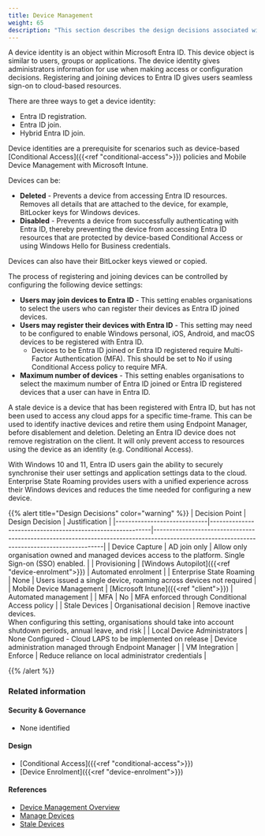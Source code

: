 ```yaml
---
title: Device Management
weight: 65
description: "This section describes the design decisions associated with device identities for system(s) built using ASD's Blueprint for Secure Cloud."
---
```


A device identity is an object within Microsoft Entra ID. This device object is similar to users, groups or applications. The device identity gives administrators information for use when making access or configuration decisions. Registering and joining devices to Entra ID gives users seamless sign-on to cloud-based resources.

There are three ways to get a device identity:

* Entra ID registration.
* Entra ID join.
* Hybrid Entra ID join.

Device identities are a prerequisite for scenarios such as device-based [Conditional Access]({{<ref "conditional-access">}}) policies and Mobile Device Management with Microsoft Intune.

Devices can be:

* **Deleted** - Prevents a device from accessing Entra ID resources. Removes all details that are attached to the device, for example, BitLocker keys for Windows devices.
* **Disabled** - Prevents a device from successfully authenticating with Entra ID, thereby preventing the device from accessing Entra ID resources that are protected by device-based Conditional Access or using Windows Hello for Business credentials.

Devices can also have their BitLocker keys viewed or copied.

The process of registering and joining devices can be controlled by configuring the following device settings:

* **Users may join devices to Entra ID** - This setting enables organisations to select the users who can register their devices as Entra ID joined devices.
* **Users may register their devices with Entra ID** - This setting may need to be configured to enable Windows personal, iOS, Android, and macOS devices to be registered with Entra ID.
    * Devices to be Entra ID joined or Entra ID registered require Multi-Factor Authentication (MFA). This should be set to No if using Conditional Access policy to require MFA.
* **Maximum number of devices** - This setting enables organisations to select the maximum number of Entra ID joined or Entra ID registered devices that a user can have in Entra ID.

A stale device is a device that has been registered with Entra ID, but has not been used to access any cloud apps for a specific time-frame. This can be used to identify inactive devices and retire them using Endpoint Manager, before disablement and deletion. Deleting an Entra ID device does not remove registration on the client. It will only prevent access to resources using the device as an identity (e.g. Conditional Access).

With Windows 10 and 11, Entra ID users gain the ability to securely synchronise their user settings and application settings data to the cloud. Enterprise State Roaming provides users with a unified experience across their Windows devices and reduces the time needed for configuring a new device.

{{% alert title="Design Decisions" color="warning" %}}
| Decision Point              | Design Decision                                           | Justification                                                                                                                              |
|-----------------------------|-----------------------------------------------------------|--------------------------------------------------------------------------------------------------------------------------------------------|
| Device Capture              | AD join only                                              | Allow only organisation owned and managed devices access to the platform. Single Sign-on (SSO) enabled.                                    |
| Provisioning                | [Windows Autopilot]({{<ref "device-enrolment">}})         | Automated enrolment                                                                                                                        |
| Enterprise State Roaming    | None                                                      | Users issued a single device, roaming across devices not required                                                                          |
| Mobile Device Management    | [Microsoft Intune]({{<ref "client">}})                    | Automated management                                                                                                                       |
| MFA                         | No                                                        | MFA enforced through Conditional Access policy                                                                                             |
| Stale Devices               | Organisational decision                                     | Remove inactive devices.<br>When configuring this setting, organisations should take into account shutdown periods, annual leave, and risk |
| Local Device Administrators | None Configured - Cloud LAPS to be implemented on release | Device administration managed through Endpoint Manager                                                                                     |
| VM Integration              | Enforce                                                   | Reduce reliance on local administrator credentials                                                                                         |

{{% /alert %}}

### Related information

#### Security & Governance

* None identified

#### Design

* [Conditional Access]({{<ref "conditional-access">}})
* [Device Enrolment]({{<ref "device-enrolment">}})

#### References

* [Device Management Overview](https://learn.microsoft.com/entra/identity/devices/overview)
* [Manage Devices](https://learn.microsoft.com/entra/identity/devices/manage-device-identities)
* [Stale Devices](https://learn.microsoft.com/entra/identity/devices/manage-stale-devices)
